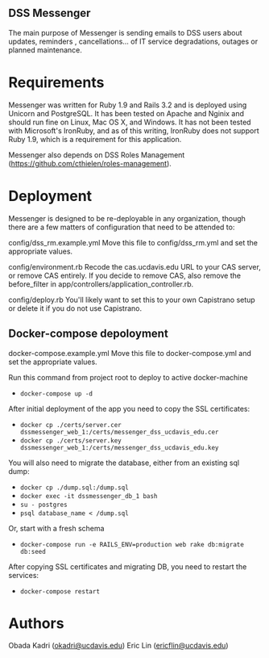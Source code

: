 ## DSS Messenger

The main purpose of Messenger is sending emails to DSS users about updates, reminders
, cancellations... of IT service degradations, outages or planned maintenance.

# Requirements

Messenger was written for Ruby 1.9 and Rails 3.2 and is deployed using Unicorn and PostgreSQL.
It has been tested on Apache and Nginix and should run fine on Linux, Mac OS X, and Windows.
It has not been tested with Microsoft's IronRuby, and as of this writing, IronRuby does not support Ruby 1.9, which is a requirement for this application.

Messenger also depends on DSS Roles Management (https://github.com/cthielen/roles-management).

# Deployment

Messenger is designed to be re-deployable in any organization, though there are a few matters of configuration that need to be attended to:

config/dss_rm.example.yml Move this file to config/dss_rm.yml and set the appropriate values.

config/environment.rb Recode the cas.ucdavis.edu URL to your CAS server, or remove CAS entirely. If you decide to remove CAS, also remove the before_filter in app/controllers/application_controller.rb.

config/deploy.rb You'll likely want to set this to your own Capistrano setup or delete it if you do not use Capistrano.

## Docker-compose depoloyment

docker-compose.example.yml Move this file to docker-compose.yml and set the appropriate values.

Run this command from project root to deploy to active docker-machine
- `docker-compose up -d`

After initial deployment of the app you need to copy the SSL certificates:
- `docker cp ./certs/server.cer dssmessenger_web_1:/certs/messenger_dss_ucdavis_edu.cer`
- `docker cp ./certs/server.key dssmessenger_web_1:/certs/messenger_dss_ucdavis_edu.key`

You will also need to migrate the database, either from an existing sql dump:
- `docker cp ./dump.sql:/dump.sql`
- `docker exec -it dssmessenger_db_1 bash`
- `su - postgres`
- `psql database_name < /dump.sql`

Or, start with a fresh schema
- `docker-compose run -e RAILS_ENV=production web rake db:migrate db:seed`

After copying SSL certificates and migrating DB, you need to restart the services:
- `docker-compose restart`

# Authors

Obada Kadri (okadri@ucdavis.edu)
Eric Lin (ericflin@ucdavis.edu)
